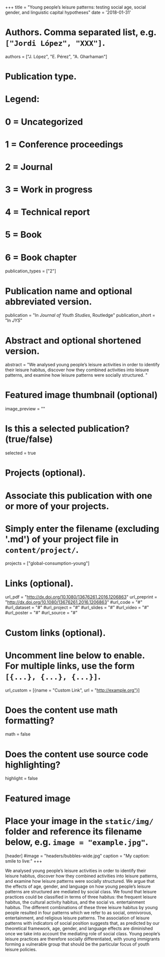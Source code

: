 +++
title = "Young people’s leisure patterns: testing social age, social gender, and linguistic capital hypotheses"
date = '2018-01-31'
# Authors. Comma separated list, e.g. `["Jordi López", "XXX"]`.
authors = ["J. López", "E. Pérez", "A. Gharhaman"]

# Publication type.
# Legend:
# 0 = Uncategorized
# 1 = Conference proceedings
# 2 = Journal
# 3 = Work in progress
# 4 = Technical report
# 5 = Book
# 6 = Book chapter
publication_types = ["2"]

# Publication name and optional abbreviated version.
publication = "In *Journal of Youth Studies*, Routledge"
publication_short = "In *JYS*"

# Abstract and optional shortened version.
abstract = "We analysed young people’s leisure activities in order to identify their leisure habitus, discover how they combined activities into leisure patterns, and examine how leisure patterns were socially structured. "

# Featured image thumbnail (optional)
image_preview = ""

# Is this a selected publication? (true/false)
selected = true

# Projects (optional).
#   Associate this publication with one or more of your projects.
#   Simply enter the filename (excluding '.md') of your project file in `content/project/`.
projects = ["global-consumption-young"]

# Links (optional).
url_pdf = "http://dx.doi.org/10.1080/13676261.2016.1206863"
url_preprint = "http://dx.doi.org/10.1080/13676261.2016.1206863"
#url_code = "#"
#url_dataset = "#"
#url_project = "#"
#url_slides = "#"
#url_video = "#"
#url_poster = "#"
#url_source = "#"

# Custom links (optional).
#   Uncomment line below to enable. For multiple links, use the form `[{...}, {...}, {...}]`.
url_custom = [{name = "Custom Link", url = "http://example.org"}]

# Does the content use math formatting?
math = false

# Does the content use source code highlighting?
highlight = false

# Featured image
# Place your image in the `static/img/` folder and reference its filename below, e.g. `image = "example.jpg"`.
[header]
#image = "headers/bubbles-wide.jpg"
caption = "My caption: smile to live:"
+++

We analysed young people’s leisure activities in order to identify their leisure habitus, discover how they combined activities into leisure patterns, and examine how leisure patterns were socially structured. We argue that the effects of age, gender, and language on how young people’s leisure patterns are structured are mediated by social class. We found that leisure practices could be classified in terms of three habitus: the frequent leisure habitus, the cultural activity habitus, and the social vs. entertainment habitus. The different combinations of these three leisure habitus by young people resulted in four patterns which we refer to as social, omnivorous, entertainment, and religious leisure patterns. The association of leisure patterns with indicators of social position suggests that, as predicted by our theoretical framework, age, gender, and language effects are diminished once we take into account the mediating role of social class. Young people’s leisure practices are therefore socially differentiated, with young immigrants forming a vulnerable group that should be the particular focus of youth leisure policies.